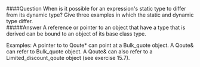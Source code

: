 ####Question
When is it possible for an expression's static type to differ from its dynamic type? Give three examples in which the static and dynamic type differ.  
#####Answer
A reference or pointer to an object that have a type that is derived can be bound to an object of its base class type.  

Examples: A pointer to to Qoute* can point at a Bulk_quote object. A Qoute& can refer to Bulk_quote object. A Qoute& can also refer to a Limited_discount_qoute object (see exercise 15.7).  

